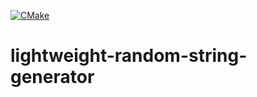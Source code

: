 [![CMake](https://github.com/schneeregenflocke/lightweight-random-string-generator/actions/workflows/cmake.yml/badge.svg)](https://github.com/schneeregenflocke/lightweight-random-string-generator/actions/workflows/cmake.yml)
# lightweight-random-string-generator

